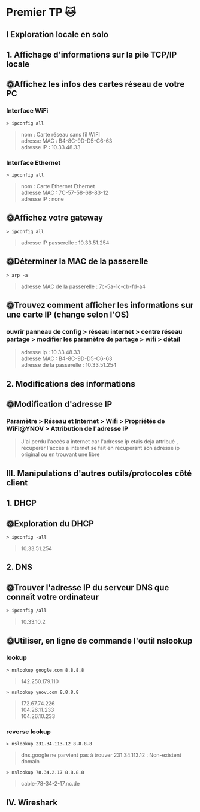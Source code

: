 # Premier TP 🐱 

## I Exploration locale en solo  

## 1. Affichage d'informations sur la pile TCP/IP locale

## 🌞Affichez les infos des cartes réseau de votre PC

### Interface WiFi

```
> ipconfig all
```

>nom : Carte réseau sans fil WIFI  
adresse MAC : B4-8C-9D-D5-C6-63  
adresse IP : 10.33.48.33  

### Interface Ethernet

```
> ipconfig all
```

>nom : Carte Ethernet Ethernet  
adresse MAC : 7C-57-58-68-83-12  
adresse IP : none

## 🌞Affichez votre gateway

```
> ipconfig all
```

>adresse IP passerelle : 10.33.51.254

##  🌞Déterminer la MAC de la passerelle  

```
> arp -a
```

>adresse MAC de la passerelle :  7c-5a-1c-cb-fd-a4

## 🌞Trouvez comment afficher les informations sur une carte IP (change selon l'OS)

### ouvrir panneau de config > réseau internet > centre réseau partage > modifier les paramètre de partage > wifi > détail

>adresse ip : 10.33.48.33  
adresse MAC : B4-8C-9D-D5-C6-63  
adresse de la passerelle : 10.33.51.254

## 2. Modifications des informations

## 🌞Modification d'adresse IP

### Paramètre > Réseau et Internet > Wifi > Propriétés de WiFi@YNOV > Attribution de l'adresse IP

> J'ai perdu l'accès a internet car l'adresse ip etais deja attribué , récuperer l'accès a internet se fait en récuperant son adresse ip original ou en trouvant une libre

## III. Manipulations d'autres outils/protocoles côté client

## 1. DHCP

## 🌞Exploration du DHCP

```
> ipconfig -all
```
>10.33.51.254

## 2. DNS 

## 🌞Trouver l'adresse IP du serveur DNS que connaît votre ordinateur

```
> ipconfig /all
```

> 10.33.10.2

## 🌞Utiliser, en ligne de commande l'outil nslookup

### lookup

```
> nslookup google.com 8.8.8.8
```
> 142.250.179.110

```
> nslookup ynov.com 8.8.8.8
```
> 172.67.74.226  
104.26.11.233  
104.26.10.233

### reverse lookup

```
> nslookup 231.34.113.12 8.8.8.8
```

> dns.google ne parvient pas à trouver 231.34.113.12 : Non-existent domain

```
> nslookup 78.34.2.17 8.8.8.8
```

>cable-78-34-2-17.nc.de

## IV. Wireshark
